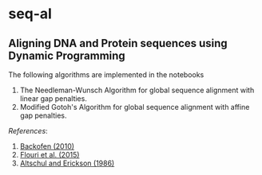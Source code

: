 # seq-al
## Aligning DNA and Protein sequences using Dynamic Programming
 
The following algorithms are implemented in the notebooks
 1. The Needleman-Wunsch Algorithm for global sequence alignment with linear gap penalties.
 2. Modified Gotoh's Algorithm for global sequence alignment with affine gap penalties.
 
*References*:
1. [Backofen (2010)](http://helios.mi.parisdescartes.fr/~lomn/Cours/BI/Material2019/gap-penalty-gotoh.pdf)
2. [Flouri et al. (2015)](https://www.biorxiv.org/content/10.1101/031500v1.full.pdf)
3. [Altschul and Erickson (1986)](https://link.springer.com/article/10.1007/BF02462326)
